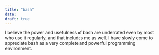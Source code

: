 ```yaml
---
title: "bash"
date: 
draft: true
---
```



I believe the power and usefulness of bash are underrated even by most who use it regularly, and that includes me as well. I have slowly come to appreciate bash as a very complete and powerful programming environment.

